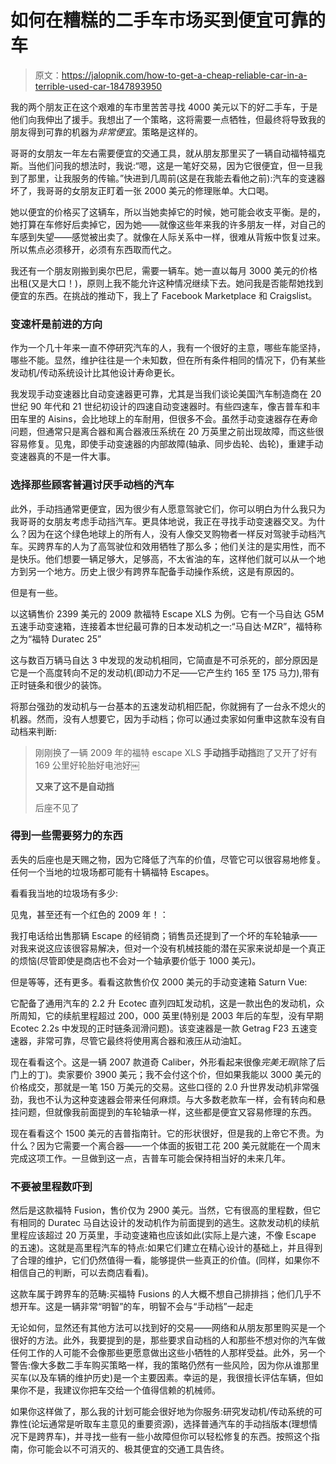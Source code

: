 # 如何在糟糕的二手车市场买到便宜可靠的车

> 原文：<https://jalopnik.com/how-to-get-a-cheap-reliable-car-in-a-terrible-used-car-1847893950>

我的两个朋友正在这个艰难的车市里苦苦寻找 4000 美元以下的好二手车，于是他们向我伸出了援手。我想出了一个策略，这将需要一点牺牲，但最终将导致我的朋友得到可靠的机器为*非常便宜*。策略是这样的。



哥哥的女朋友一年左右需要便宜的交通工具，就从朋友那里买了一辆自动福特福克斯。当他们问我的想法时，我说:“嗯，这是一笔好交易，因为它很便宜，但一旦我到了那里，让我服务的传输。”快进到几周前(这是在我能去看他之前):汽车的变速器坏了，我哥哥的女朋友正盯着一张 2000 美元的修理账单。大口喝。

她以便宜的价格买了这辆车，所以当她卖掉它的时候，她可能会收支平衡。是的，她打算在车修好后卖掉它，因为她——就像这些年来我的许多朋友一样，对自己的车感到失望——感觉被出卖了。就像在人际关系中一样，很难从背叛中恢复过来。所以焦点必须移开，必须有东西取而代之。

我还有一个朋友刚搬到奥尔巴尼，需要一辆车。她一直以每月 3000 美元的价格出租(又是大口！)，原则上我不能允许这种情况继续下去。她问我是否能帮她找到便宜的东西。在挑战的推动下，我上了 Facebook Marketplace 和 Craigslist。

### **变速杆是前进的方向**

作为一个几十年来一直不停研究汽车的人，我有一个很好的主意，哪些车能坚持，哪些不能。显然，维护往往是一个未知数，但在所有条件相同的情况下，仍有某些发动机/传动系统设计比其他设计寿命更长。

我发现手动变速器比自动变速器更可靠，尤其是当我们谈论美国汽车制造商在 20 世纪 90 年代和 21 世纪初设计的四速自动变速器时。有些四速车，像吉普车和丰田车里的 Aisins，会比地球上的车耐用，但很多不会。虽然手动变速器存在寿命问题，但通常只是离合器和离合器液压系统在 20 万英里之前出现故障，而这些很容易修复。见鬼，即使手动变速器的内部故障(轴承、同步齿轮、齿轮)，重建手动变速器真的不是一件大事。

### 选择那些顾客普遍讨厌手动档的汽车

此外，手动挡通常更便宜，因为很少有人愿意驾驶它们，你可以明白为什么我只为我哥哥的女朋友考虑手动挡汽车。更具体地说，我正在寻找手动变速器交叉。为什么？因为在这个绿色地球上的所有人，没有人像交叉购物者一样反对驾驶手动档汽车。买跨界车的人为了高驾驶位和效用牺牲了那么多；他们关注的是实用性，而不是快乐。他们想要一辆足够大，足够高，不太省油的车，这样他们就可以从一个地方到另一个地方。历史上很少有跨界车配备手动操作系统，这是有原因的。

但是有一些。

以这辆售价 2399 美元的 2009 款福特 Escape XLS 为例。它有一个马自达 G5M 五速手动变速箱，连接着本世纪最可靠的日本发动机之一:“马自达·MZR”，福特称之为“福特 Duratec 25”

这与数百万辆马自达 3 中发现的发动机相同，它简直是不可杀死的，部分原因是它是一个高度转向不足的发动机(即动力不足——它产生约 165 至 175 马力),带有正时链条和很少的装饰。

将那台强劲的发动机与一台基本的五速发动机相匹配，你就拥有了一台永不熄火的机器。然而，没有人想要它，因为手动档；你可以通过卖家如何重申这款车没有自动档来判断:

> 刚刚换了一辆 2009 年的福特 escape XLS **手动挡手动挡**跑了又开了好有 169 公里好轮胎好电池好￼
> 
> **又来了这不是自动挡**
> 
> 后座不见了

### 得到一些需要努力的东西

丢失的后座也是天赐之物，因为它降低了汽车的价值，尽管它可以很容易地修复。任何一个当地的垃圾场都可能有十辆福特 Escapes。

看看我当地的垃圾场有多少:

见鬼，甚至还有一个红色的 2009 年！：

我打电话给出售那辆 Escape 的经销商；销售员还提到了一个坏的车轮轴承——对我来说这应该很容易解决，但对一个没有机械技能的潜在买家来说却是一个真正的烦恼(尽管即使是商店也不会对一个轴承要价低于 1000 美元)。

但是等等，还有更多。看看这款售价仅 2000 美元的手动变速箱 Saturn Vue:

它配备了通用汽车的 2.2 升 Ecotec 直列四缸发动机，这是一款出色的发动机，众所周知，它的续航里程超过 200，000 英里(特别是 2003 年后的车型，没有早期 Ecotec 2.2s 中发现的正时链条润滑问题)。该变速器是一款 Getrag F23 五速变速器，非常可靠，尽管它最终将使用离合器和液压从动油缸。

现在看看这个。这是一辆 2007 款道奇 Caliber，外形看起来很像*完美无瑕*(除了后门上的丁)。卖家要价 3900 美元；我不会付这个价，但如果我能以 3000 美元的价格成交，那就是一笔 150 万美元的交易。这些口径的 2.0 升世界发动机非常强劲，我也不认为这种变速器会带来任何麻烦。与大多数老款车一样，会有转向和悬挂问题，但就像我前面提到的车轮轴承一样，这些都是便宜又容易修理的东西。

现在看看这个 1500 美元的吉普指南针。它的形状很好，但是我的上帝它不贵。为什么？因为它需要一个离合器——一个体面的扳钳工花 200 美元就能在一个周末完成这项工作。一旦做到这一点，吉普车可能会保持相当好的未来几年。

### 不要被里程数吓到

然后是这款福特 Fusion，售价仅为 2900 美元。当然，它有很高的里程数，但它有相同的 Duratec 马自达设计的发动机作为前面提到的逃生。这款发动机的续航里程应该超过 20 万英里，手动变速箱也应该如此(实际上是六速，不像 Escape 的五速)。这就是高里程汽车的特点:如果它们建立在精心设计的基础上，并且得到了合理的维护，它们仍然值得一看，能够提供一些真正的价值。(同样，如果你不相信自己的判断，可以去商店看看)。

这款车属于跨界车的范畴:买福特 Fusions 的人大概不想自己排排挡；他们几乎不想开车。这是一辆非常“明智”的车，明智不会与“手动档”一起走

无论如何，显然还有其他方法可以找到好的交易——网络和从朋友那里购买是一个很好的方法。此外，我要提到的是，那些要求自动档的人和那些不想对你的汽车做任何工作的人可能不会像那些更愿意做出这些小牺牲的人那样受益。此外，另一个警告:像大多数二手车购买策略一样，我的策略仍然有一些风险，因为你从谁那里买车(以及车辆的维护历史)是一个主要因素。幸运的是，我很擅长评估车辆，但如果你不是，我建议你把车交给一个值得信赖的机械师。

如果你这样做了，那么我的计划可能会很好地为你服务:研究发动机/传动系统的可靠性(论坛通常是听取车主意见的重要资源)，选择普通汽车的手动挡版本(理想情况下是跨界车)，并寻找一些有一些小故障但你可以轻松修复的东西。按照这个指南，你可能会以不可消灭的、极其便宜的交通工具告终。